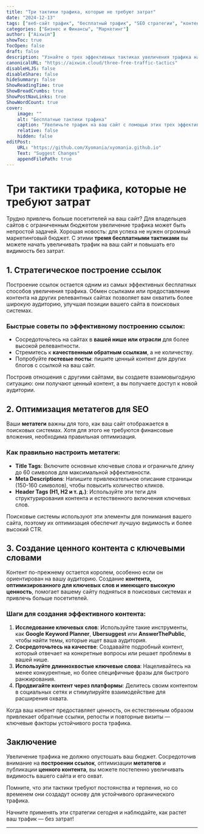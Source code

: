 ```yaml
---
title: "Три тактики трафика, которые не требуют затрат"
date: "2024-12-13"
tags: ["веб-сайт трафик", "бесплатный трафик", "SEO стратегии", "контент-маркетинг", "продвижение веб-сайта"]
categories: ["Бизнес и Финансы", "Маркетинг"]
author: ["Aixwim"]
showToc: true
TocOpen: false
draft: false
description: "Узнайте о трех эффективных тактиках увеличения трафика на ваш сайт без затрат. Идеально для владельцев сайтов с ограниченным бюджетом."
canonicalURL: "https://aixwim.cloud/three-free-traffic-tactics"
disableHLJS: false
disableShare: false
hideSummary: false
ShowReadingTime: true
ShowBreadCrumbs: true
ShowPostNavLinks: true
ShowWordCount: true
cover:
    image: ""
    alt: "Бесплатные тактики трафика"
    caption: "Увеличьте трафик на ваш сайт с помощью этих трех эффективных стратегий без затрат."
    relative: false
    hidden: false
editPost:
    URL: "https://github.com/Xyomania/xyomania.github.io"
    Text: "Suggest Changes"
    appendFilePath: true
---
```


# Три тактики трафика, которые не требуют затрат

Трудно привлечь больше посетителей на ваш сайт? Для владельцев сайтов с ограниченным бюджетом увеличение трафика может быть непростой задачей. Хорошая новость: для успеха не нужен огромный маркетинговый бюджет. С этими **тремя бесплатными тактиками** вы можете начать увеличивать трафик на ваш сайт и повышать его видимость без затрат.

## 1. **Стратегическое построение ссылок**

Построение ссылок остается одним из самых эффективных бесплатных способов увеличения трафика. Обмен ссылками или предоставление контента на других релевантных сайтах позволяет вам охватить более широкую аудиторию, улучшая позиции вашего сайта в поисковых системах.

### Быстрые советы по эффективному построению ссылок:
- Сосредоточьтесь на сайтах в **вашей нише или отрасли** для более высокой релевантности.
- Стремитесь к **качественным обратным ссылкам**, а не количеству.
- Попробуйте **гостевые посты**: пишите ценный контент для других блогов с ссылкой на ваш сайт.

Построив отношения с другими сайтами, вы создаете взаимовыгодную ситуацию: они получают ценный контент, а вы получаете доступ к новой аудитории.

## 2. **Оптимизация метатегов для SEO**

Ваши **метатеги** важны для того, как ваш сайт отображается в поисковых системах. Хотя для этого не требуются финансовые вложения, необходима правильная оптимизация.

### Как правильно настроить метатеги:
- **Title Tags**: Включите основные ключевые слова и ограничьте длину до 60 символов для максимальной эффективности.
- **Meta Descriptions**: Напишите привлекательное описание страницы (150-160 символов), чтобы повысить количество кликов.
- **Header Tags (H1, H2 и т. д.)**: Используйте эти теги для структурирования контента и естественного включения ключевых слов.

Поисковые системы используют эти элементы для понимания вашего сайта, поэтому их оптимизация обеспечит лучшую видимость и более высокий CTR.

## 3. **Создание ценного контента с ключевыми словами**

Контент по-прежнему остается королем, особенно если он ориентирован на вашу аудиторию. Создание **контента, оптимизированного для ключевых слов и имеющего высокую ценность**, помогает вашему сайту подняться в поисковых системах и привлечь больше посетителей.

### Шаги для создания эффективного контента:
1. **Исследование ключевых слов**: Используйте такие инструменты, как **Google Keyword Planner**, **Ubersuggest** или **AnswerThePublic**, чтобы найти темы, которые ищет ваша аудитория.
2. **Сосредоточьтесь на качестве**: Создавайте подробный контент, который отвечает на конкретные вопросы или решает проблемы в вашей нише.
3. **Используйте длиннохвостые ключевые слова**: Нацеливайтесь на менее конкурентные, но более специфичные фразы для быстрого ранжирования.
4. **Продвигайте контент через платформы**: Делитесь своим контентом в социальных сетях и стимулируйте взаимодействие для расширения охвата.

Когда ваш контент предоставляет ценность, он естественным образом привлекает обратные ссылки, репосты и повторные визиты — ключевые факторы устойчивого роста трафика.

## Заключение

Увеличение трафика не должно опустошать ваш бюджет. Сосредоточив внимание на **построении ссылок**, оптимизации **метатегов** и публикации **ценного контента**, вы можете постепенно увеличивать видимость вашего сайта и его охват.

Помните, что эти тактики требуют постоянства и терпения, но со временем они создадут основу для устойчивого органического трафика.

Начните применять эти стратегии сегодня и наблюдайте, как растет ваш трафик — без затрат!

---
